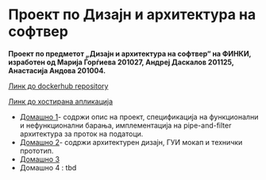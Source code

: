 # Проект по Дизајн и архитектура на софтвер
**Проект по предметот „Дизајн и архитектура на софтвер“ на ФИНКИ, изработен од Марија Ѓорѓиева 201027, Андреј Даскалов 201125, Анастасија Андова 201004.**

[Линк до dockerhub repository](https://hub.docker.com/r/adaskalov/placely)


[Линк до хостирана апликација](https://placely.social)

- [Домашно 1](https://github.com/marijagjorgjieva/Software-Design-and-Architecture-Project/tree/main/Domasno1)- содржи опис на проект, спецификација на функционални и нефункционални барања, имплементација на pipe-and-filter архитектура за проток на податоци.
- [Домашно 2](https://github.com/marijagjorgjieva/Software-Design-and-Architecture-Project/tree/main/Domasno2)- содржи архитектурен дизајн, ГУИ мокап и технички прототип.
- [Домашно 3](https://github.com/marijagjorgjieva/Software-Design-and-Architecture-Project/tree/main/Domasno3)
- Домашно 4 : tbd
